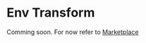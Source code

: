 # Env Transform

Comming soon. For now refer to [Marketplace](https://marketplace.visualstudio.com/items?itemName=joachimdalen.env-transform)